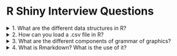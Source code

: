 # R Shiny Interview Questions 

<details>
<summary> 1. What are the different data structures in R?  </summary>
<br/>

Broadly speaking these are Data Structures available in R:
* Vector - A vector is a sequence of data elements of the same basic type. Members in a vector are called components.
* List	- Lists are the R objects which contain elements of different types like − numbers, strings, vectors or another list inside it.
* Matrix - A matrix is a two-dimensional data structure. Matrices are used to bind vectors from the same length.  All the elements of a matrix must be of the same type (numeric, logical, character, complex).
* Dataframe - A data frame is more generic than a matrix, i.e different columns can have different data types (numeric, character, logical, etc). It combines features of matrices and lists like a rectangular list.
  
---
</details>

<details>
<summary> 2. How can you load a .csv file in R?  </summary>
<br/>

```r
house<-read.csv("C:/Users/User/Desktop/data.csv")
```
  
---
</details>

<details>
<summary> 3. What are the different components of grammar of graphics? </summary>
<br/>

Broadly speaking these are different components in grammar of graphics:

* Data layer
* Aesthetics layer
* Geometry layer
* Facet layer
* Co-ordinate layer
* Themes layer
  
---
</details>
  
<details>
<summary> 4. What is Rmarkdown? What is the use of it? </summary>
<br/>

RMarkdown is a reporting tool provided by R. With the help of Rmarkdown, you can create high quality reports of your R code. 

The output format of Rmarkdown can be:

* HTML
* PDF
* WORD
  
---
</details>

